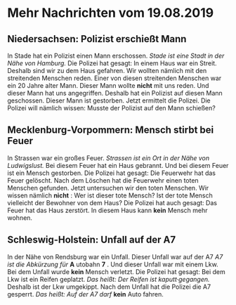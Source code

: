# Mehr Nachrichten vom 19.08.2019


## Niedersachsen: Polizist erschießt Mann
In Stade hat ein Polizist einen Mann erschossen. 
*Stade ist eine Stadt in der Nähe von Hamburg.* Die Polizei hat gesagt: In einem Haus war ein Streit. Deshalb sind wir zu dem Haus gefahren. Wir wollten nämlich mit den streitenden Menschen reden. Einer von diesen streitenden Menschen war ein 20 Jahre alter Mann. Dieser Mann wollte **nicht** mit uns reden. Und dieser Mann hat uns angegriffen. Deshalb hat ein Polizist auf diesen Mann geschossen. Dieser Mann ist gestorben. Jetzt ermittelt die Polizei. Die Polizei will nämlich wissen: Musste der Polizist auf den Mann schießen? 

## Mecklenburg-Vorpommern: Mensch stirbt bei Feuer
In Strassen war ein großes Feuer. 
*Strassen ist ein Ort in der Nähe von Ludwigslust.* Bei diesem Feuer hat ein Haus gebrannt. Und bei diesem Feuer ist ein Mensch gestorben. Die Polizei hat gesagt: Die Feuerwehr hat das Feuer gelöscht. Nach dem Löschen hat die Feuerwehr einen toten Menschen gefunden. Jetzt untersuchen wir den toten Menschen. Wir wissen nämlich **nicht** : Wer ist dieser tote Mensch? Ist der tote Mensch vielleicht der Bewohner von dem Haus? Die Polizei hat auch gesagt: Das Feuer hat das Haus zerstört. In diesem Haus kann **kein** Mensch mehr wohnen. 

## Schleswig-Holstein: Unfall auf der A7
In der Nähe von Rendsburg war ein Unfall. Dieser Unfall war auf der A7 
*A7 ist die Abkürzung für* **A** utobahn **7** . Und dieser Unfall war mit einem Lkw. Bei dem Unfall wurde **kein** Mensch verletzt. Die Polizei hat gesagt: Bei dem Lkw ist ein Reifen geplatzt. *Das heißt:* 
*Der Reifen ist kaputt·gegangen.* Deshalb ist der Lkw umgekippt. Nach dem Unfall hat die Polizei die A7 gesperrt. *Das heißt:* 
*Auf der A7 darf* **kein** Auto fahren. 
